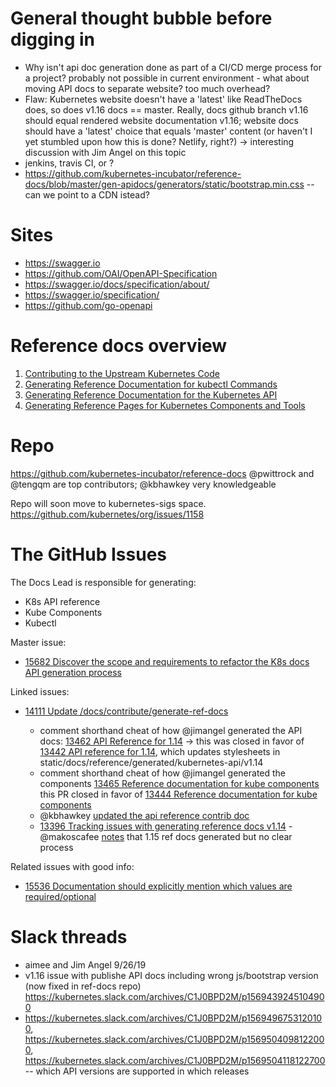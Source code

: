 # General thought bubble before digging in

- Why isn't api doc generation done as part of a CI/CD merge process for a project? probably not possible in current environment - what about moving API docs to separate website? too much overhead?
- Flaw: Kubernetes website doesn't have a 'latest' like ReadTheDocs does, so does v1.16 docs == master. Really, docs github branch v1.16 should equal rendered website documentation v1.16; website docs should have a 'latest' choice that equals 'master' content (or haven't I yet stumbled upon how this is done? Netlify, right?) -> interesting discussion with Jim Angel on this topic
- jenkins, travis CI, or ?
- https://github.com/kubernetes-incubator/reference-docs/blob/master/gen-apidocs/generators/static/bootstrap.min.css -- can we point to a CDN istead?

# Sites
- https://swagger.io
- https://github.com/OAI/OpenAPI-Specification
- https://swagger.io/docs/specification/about/
- https://swagger.io/specification/
- https://github.com/go-openapi

# Reference docs overview
1. [Contributing to the Upstream Kubernetes Code](https://kubernetes.io/docs/contribute/generate-ref-docs/contribute-upstream/)
2. [Generating Reference Documentation for kubectl Commands](https://kubernetes.io/docs/contribute/generate-ref-docs/kubectl/)
3. [Generating Reference Documentation for the Kubernetes API](https://kubernetes.io/docs/contribute/generate-ref-docs/kubernetes-api/)
4. [Generating Reference Pages for Kubernetes Components and Tools](https://kubernetes.io/docs/contribute/generate-ref-docs/kubernetes-components/)

# Repo
https://github.com/kubernetes-incubator/reference-docs  @pwittrock and @tengqm are top contributors; @kbhawkey very knowledgeable

Repo will soon move to kubernetes-sigs space. https://github.com/kubernetes/org/issues/1158

# The GitHub Issues
The Docs Lead is responsible for generating:

- K8s API reference
- Kube Components
- Kubectl

Master issue:
- [15682 Discover the scope and requirements to refactor the K8s docs API generation process](https://github.com/kubernetes/website/issues/15682)

Linked issues:
- [14111 Update /docs/contribute/generate-ref-docs](https://github.com/kubernetes/website/issues/14111)

  - comment shorthand cheat of how @jimangel generated the API docs: [13462 API Reference for 1.14](https://github.com/kubernetes/website/pull/13462#issuecomment-476944536) -> this was closed in favor of [13442 API reference for 1.14](https://github.com/kubernetes/website/pull/13442), which updates stylesheets in static/docs/reference/generated/kubernetes-api/v1.14
  - comment shorthand cheat of how @jimangel generated the components [13465 Reference documentation for kube components ](https://github.com/kubernetes/website/pull/13465#issuecomment-476959426) this PR closed in favor of [13444 Reference documentation for kube components](https://github.com/kubernetes/website/pull/13444)
  - @kbhawkey [updated the api reference contrib doc](https://github.com/kubernetes/website/pull/15114)
  - [13396 Tracking issues with generating reference docs v1.14](https://github.com/kubernetes/website/issues/13396) - @makoscafee [notes](https://github.com/kubernetes/website/issues/13396#issuecomment-505275466) that 1.15 ref docs generated but no clear process

Related issues with good info:
- [15536 Documentation should explicitly mention which values are required/optional](https://github.com/kubernetes/website/issues/15536)

# Slack threads
- aimee and Jim Angel 9/26/19
- v1.16 issue with publishe API docs including wrong js/bootstrap version (now fixed in ref-docs repo) https://kubernetes.slack.com/archives/C1J0BPD2M/p1569439245104900
- https://kubernetes.slack.com/archives/C1J0BPD2M/p1569496753120100, https://kubernetes.slack.com/archives/C1J0BPD2M/p1569504098122000, https://kubernetes.slack.com/archives/C1J0BPD2M/p1569504118122700 -- which API versions are supported in which releases
